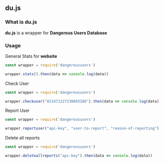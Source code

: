 du.js
------------

### What is du.js
**du.js** is a wrapper for **Dangerous Users Database**

### Usage
General Stats for **website**
```js
const wrapper = require('dangeroususers')

wrapper.stats().then(data => console.log(data))
```
Check User
```js
const wrapper = require('dangeroususers')

wrapper.checkuser("821471227230683186").then(data => console.log(data))
```
Report User
```js
const wrapper = require('dangeroususers')

wrapper.reportuser("api-key", "user-to-report", "reason-of-reporting").then(data => console.log(data))
```
Delete all reports
```js
const wrapper = require('dangeroususers')

wrapper.deleteallreports("api-key").then(data => console.log(data))
```